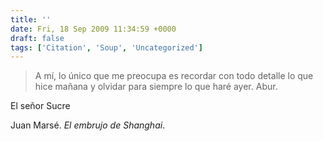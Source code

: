 ```yaml
---
title: ''
date: Fri, 18 Sep 2009 11:34:59 +0000
draft: false
tags: ['Citation', 'Soup', 'Uncategorized']
---
```


> A mí, lo único que me preocupa es recordar con todo detalle lo que hice mañana y olvidar para siempre lo que haré ayer. Abur.

El señor Sucre

Juan Marsé. _El embrujo de Shanghai_.